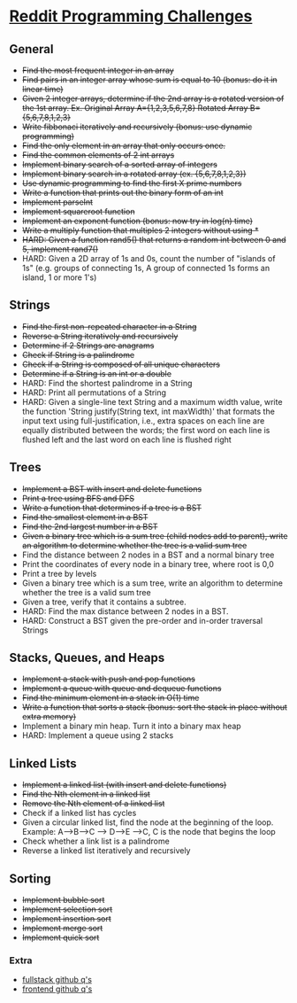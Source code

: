 # [Reddit Programming Challenges](https://www.reddit.com/r/cscareerquestions/comments/20ahfq/heres_a_pretty_big_list_of_programming_interview/)

## General

- ~~Find the most frequent integer in an array~~
- ~~Find pairs in an integer array whose sum is equal to 10 (bonus: do it in linear time)~~
- ~~Given 2 integer arrays, determine if the 2nd array is a rotated version of the 1st array. Ex. Original Array A={1,2,3,5,6,7,8} Rotated Array B={5,6,7,8,1,2,3}~~
- ~~Write fibbonaci iteratively and recursively (bonus: use dynamic programming)~~
- ~~Find the only element in an array that only occurs once.~~
- ~~Find the common elements of 2 int arrays~~
- ~~Implement binary search of a sorted array of integers~~
- ~~Implement binary search in a rotated array (ex. {5,6,7,8,1,2,3})~~
- ~~Use dynamic programming to find the first X prime numbers~~
- ~~Write a function that prints out the binary form of an int~~
- ~~Implement parseInt~~
- ~~Implement squareroot function~~
- ~~Implement an exponent function (bonus: now try in log(n) time)~~
- ~~Write a multiply function that multiples 2 integers without using *~~
- ~~HARD: Given a function rand5() that returns a random int between 0 and 5, implement rand7()~~
- HARD: Given a 2D array of 1s and 0s, count the number of "islands of 1s" (e.g. groups of connecting 1s, A group of connected 1s forms an island, 1 or more 1's)

## Strings

- ~~Find the first non-repeated character in a String~~
- ~~Reverse a String iteratively and recursively~~
- ~~Determine if 2 Strings are anagrams~~
- ~~Check if String is a palindrome~~
- ~~Check if a String is composed of all unique characters~~
- ~~Determine if a String is an int or a double~~
- HARD: Find the shortest palindrome in a String
- HARD: Print all permutations of a String
- HARD: Given a single-line text String and a maximum width value, write the function 'String justify(String text, int maxWidth)' that formats the input text using full-justification, i.e., extra spaces on each line are equally distributed between the words; the first word on each line is flushed left and the last word on each line is flushed right

## Trees

- ~~Implement a BST with insert and delete functions~~
- ~~Print a tree using BFS and DFS~~
- ~~Write a function that determines if a tree is a BST~~
- ~~Find the smallest element in a BST~~
- ~~Find the 2nd largest number in a BST~~
- ~~Given a binary tree which is a sum tree (child nodes add to parent), write an algorithm to determine whether the tree is a valid sum tree~~
- Find the distance between 2 nodes in a BST and a normal binary tree
- Print the coordinates of every node in a binary tree, where root is 0,0
- Print a tree by levels
- Given a binary tree which is a sum tree, write an algorithm to determine whether the tree is a valid sum tree
- Given a tree, verify that it contains a subtree.
- HARD: Find the max distance between 2 nodes in a BST.
- HARD: Construct a BST given the pre-order and in-order traversal Strings

## Stacks, Queues, and Heaps

- ~~Implement a stack with push and pop functions~~
- ~~Implement a queue with queue and dequeue functions~~
- ~~Find the minimum element in a stack in O(1) time~~
- ~~Write a function that sorts a stack (bonus: sort the stack in place without extra memory)~~
- Implement a binary min heap. Turn it into a binary max heap
- HARD: Implement a queue using 2 stacks

## Linked Lists

- ~~Implement a linked list (with insert and delete functions)~~
- ~~Find the Nth element in a linked list~~
- ~~Remove the Nth element of a linked list~~
- Check if a linked list has cycles
- Given a circular linked list, find the node at the beginning of the loop. Example: A--&gt;B--&gt;C --&gt; D--&gt;E --&gt;C, C is the node that begins the loop
- Check whether a link list is a palindrome
- Reverse a linked list iteratively and recursively

## Sorting

- ~~Implement bubble sort~~
- ~~Implement selection sort~~
- ~~Implement insertion sort~~
- ~~Implement merge sort~~
- ~~Implement quick sort~~

### Extra

- [fullstack github q's](https://github.com/ratracegrad/Full-Stack-Interview-Questions)
- [frontend github q's](https://github.com/h5bp/Front-end-Developer-Interview-Questions)